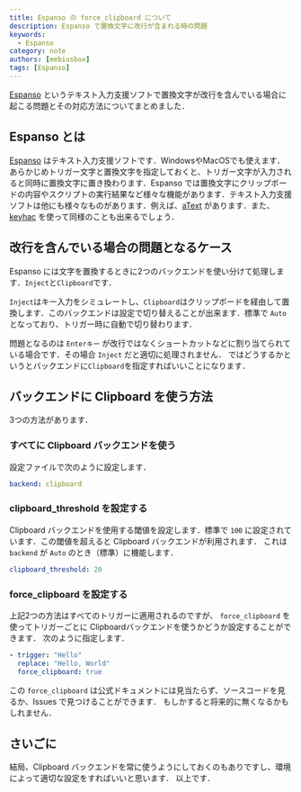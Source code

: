 ```yaml
---
title: Espanso の force_clipboard について
description: Espanso で置換文字に改行が含まれる時の問題
keywords:
  - Espanso
category: note
authors: [mebiusbox]
tags: [Espanso]
---
```


[Espanso](https://espanso.org/) というテキスト入力支援ソフトで置換文字が改行を含んでいる場合に起こる問題とその対応方法についてまとめました．

<!-- truncate -->

## Espanso とは

[Espanso](https://espanso.org/) はテキスト入力支援ソフトです．WindowsやMacOSでも使えます．あらかじめトリガー文字と置換文字を指定しておくと、トリガー文字が入力されると同時に置換文字に置き換わります．Espanso では置換文字にクリップボードの内容やスクリプトの実行結果など様々な機能があります．テキスト入力支援ソフトは他にも様々なものがあります．例えば、[aText](https://www.trankynam.com/atext/) があります．また、[keyhac](https://sites.google.com/site/craftware/keyhac-ja) を使って同様のことも出来るでしょう．


## 改行を含んでいる場合の問題となるケース

Espanso には文字を置換するときに2つのバックエンドを使い分けて処理します．`Inject`と`Clipboard`です．

`Inject`はキー入力をシミュレートし、`Clipboard`はクリップボードを経由して置換します．このバックエンドは設定で切り替えることが出来ます．標準で `Auto` となっており、トリガー時に自動で切り替わります．

問題となるのは `Enterキー` が改行ではなくショートカットなどに割り当てられている場合です．その場合 `Inject` だと適切に処理されません．
ではどうするかというとバックエンドに`Clipboard`を指定すればいいことになります．

## バックエンドに Clipboard を使う方法

3つの方法があります．

### すべてに Clipboard バックエンドを使う

設定ファイルで次のように設定します．

```yml title="default.yml"
backend: clipboard
```


### clipboard_threshold を設定する

Clipboard バックエンドを使用する閾値を設定します．標準で `100` に設定されています．この閾値を超えると Clipboard バックエンドが利用されます．
これは `backend` が `Auto` のとき（標準）に機能します．

```yml title="default.yml"
clipboard_threshold: 20
```


### force_clipboard を設定する

上記2つの方法はすべてのトリガーに適用されるのですが、 `force_clipboard` を使ってトリガーごとに Clipboardバックエンドを使うかどうか設定することができます．
次のように指定します．

```yml
- trigger: "Hello"
  replace: "Hello, World"
  force_clipboard: true
```


この `force_clipboard` は公式ドキュメントには見当たらず、ソースコードを見るか、Issues で見つけることができます．
もしかすると将来的に無くなるかもしれません．


## さいごに

結局、Clipboard バックエンドを常に使うようにしておくのもありですし、環境によって適切な設定をすればいいと思います．
以上です．

